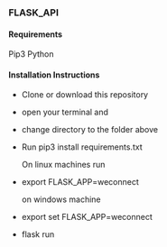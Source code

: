 ### FLASK_API

#### Requirements

Pip3
Python



#### Installation Instructions
* Clone or download this repository
* open your terminal and
* change directory to the folder above
* Run pip3 install requirements.txt
	
	On linux machines run
* export FLASK_APP=weconnect
	
	on windows machine
* export set FLASK_APP=weconnect

* flask run
